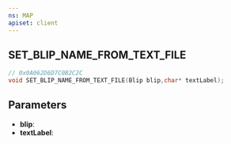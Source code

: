 ```yaml
---
ns: MAP
apiset: client
---
```

## SET_BLIP_NAME_FROM_TEXT_FILE

```c
// 0x0A062D6D7C0B2C2C
void SET_BLIP_NAME_FROM_TEXT_FILE(Blip blip,char* textLabel);
```


## Parameters
* **blip**:
* **textLabel**: